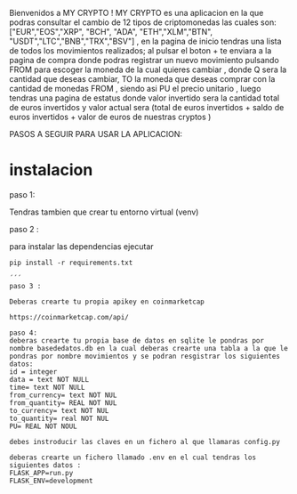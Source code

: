 
Bienvenidos a MY CRYPTO !
MY CRYPTO  es una aplicacion en la que podras consultar el cambio de 12 tipos de criptomonedas las cuales son: ["EUR","EOS","XRP", "BCH", "ADA", "ETH","XLM","BTN", "USDT","LTC","BNB","TRX","BSV"] , en la pagina de inicio tendras una lista de todos los movimientos realizados;  al pulsar el boton + te enviara a la pagina de compra donde podras registrar un nuevo movimiento  pulsando FROM para escoger la moneda de la cual quieres cambiar , donde Q sera la cantidad que deseas cambiar, TO la moneda que deseas comprar con la cantidad de monedas FROM , siendo asi PU el precio unitario , luego tendras una pagina de estatus donde valor invertido sera la cantidad total de euros invertidos y valor actual sera (total de euros invertidos + saldo de euros invertidos + valor de euros de nuestras cryptos )



PASOS A SEGUIR PARA USAR LA APLICACION:

# instalacion

paso 1:

Tendras tambien que crear tu entorno virtual (venv)

paso 2 : 

para instalar las dependencias ejecutar
```
pip install -r requirements.txt

´´´
paso 3 :

Deberas crearte tu propia apikey en coinmarketcap 

https://coinmarketcap.com/api/

paso 4: 
deberas crearte tu propia base de datos en sqlite le pondras por nombre basededatos.db en la cual deberas crearte una tabla a la que le pondras por nombre movimientos y se podran resgistrar los siguientes datos:
id = integer
data = text NOT NULL
time= text NOT NULL 
from_currency= text NOT NUL 
from_quantity= REAL NOT NUL
to_currency= text NOT NUL 
to_quantity= real NOT NUL 
PU= REAL NOT NOUL 

debes instroducir las claves en un fichero al que llamaras config.py

deberas crearte un fichero llamado .env en el cual tendras los siguientes datos :
FLASK_APP=run.py
FLASK_ENV=development
